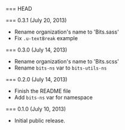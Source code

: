 === HEAD

=== 0.3.1 (July 20, 2013)

* Rename organization's name to 'Bits.sass'
* Fix `.u-textBreak` example

=== 0.3.0 (July 14, 2013)

* Rename organization's name to 'Bits.scss'
* Rename `bits-ns` var to `bits-utils-ns`

=== 0.2.0 (July 14, 2013)

* Finish the README file
* Add `bits-ns` var for namespace

=== 0.1.0 (July 10, 2013)

* Initial public release.